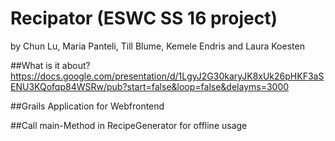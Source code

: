 # Recipator (ESWC SS 16 project)
by Chun Lu, Maria Panteli, Till Blume, Kemele Endris and Laura Koesten

##What is it about?
https://docs.google.com/presentation/d/1LgyJ2G30karyJK8xUk26pHKF3aSENU3KQofqp84WSRw/pub?start=false&loop=false&delayms=3000

##Grails Application for Webfrontend

##Call main-Method in RecipeGenerator for offline usage